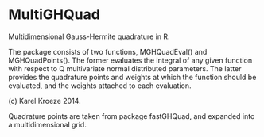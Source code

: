 MultiGHQuad
===========
Multidimensional Gauss-Hermite quadrature in R.

The package consists of two functions, MGHQuadEval() and MGHQuadPoints(). The former evaluates the integral of any given function with respect to Q multivariate normal distributed parameters. The latter provides the quadrature points and weights at which the function should be evaluated, and the weights attached to each evaluation.

(c) Karel Kroeze 2014.

Quadrature points are taken from package fastGHQuad, and expanded into a multidimensional grid.
